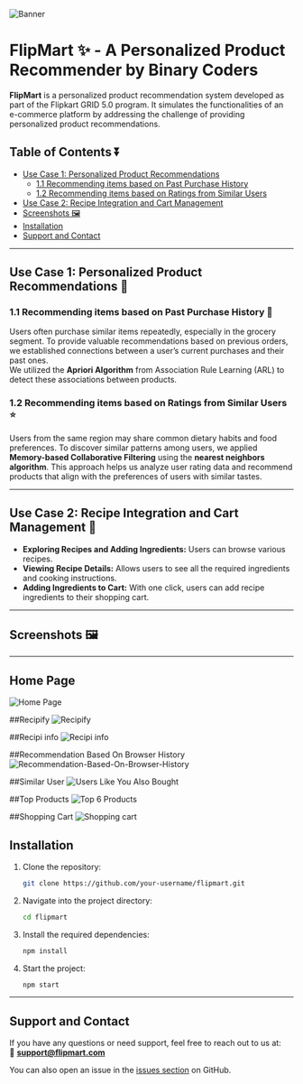 ![Banner](./Screenshots/banner.jpg)
# FlipMart ✨ - A Personalized Product Recommender by Binary Coders

**FlipMart** is a personalized product recommendation system developed as part of the Flipkart GRID 5.0 program. It simulates the functionalities of an e-commerce platform by addressing the challenge of providing personalized product recommendations.

## Table of Contents ⏬
- [Use Case 1: Personalized Product Recommendations](#use-case-1-personalized-product-recommendations)
  - [1.1 Recommending items based on Past Purchase History](#11-recommending-items-based-on-past-purchase-history)
  - [1.2 Recommending items based on Ratings from Similar Users](#12-recommending-items-based-on-ratings-from-similar-users)
- [Use Case 2: Recipe Integration and Cart Management](#use-case-2-recipe-integration-and-cart-management)
- [Screenshots 🖼️](#screenshots)
- [Installation](#installation)
- [Support and Contact](#support-and-contact)

---

## Use Case 1: Personalized Product Recommendations 📍

### 1.1 Recommending items based on Past Purchase History 🛒
Users often purchase similar items repeatedly, especially in the grocery segment. To provide valuable recommendations based on previous orders, we established connections between a user’s current purchases and their past ones.  
We utilized the **Apriori Algorithm** from Association Rule Learning (ARL) to detect these associations between products.

### 1.2 Recommending items based on Ratings from Similar Users ⭐
Users from the same region may share common dietary habits and food preferences. To discover similar patterns among users, we applied **Memory-based Collaborative Filtering** using the **nearest neighbors algorithm**. This approach helps us analyze user rating data and recommend products that align with the preferences of users with similar tastes.

---

## Use Case 2: Recipe Integration and Cart Management 🛒

- **Exploring Recipes and Adding Ingredients:** Users can browse various recipes.
- **Viewing Recipe Details:** Allows users to see all the required ingredients and cooking instructions.
- **Adding Ingredients to Cart:** With one click, users can add recipe ingredients to their shopping cart.

---

## Screenshots 🖼️

---
## Home Page
![Home Page](./Screenshots/Home-page.png)

##Recipify
![Recipify](./Screenshots/Recipify.png)

##Recipi info
![Recipi info](./Screenshots/Recipi-info.png)

##Recommendation Based On Browser History
![Recommendation-Based-On-Browser-History](./Screenshots/Recommendation-Based-On-Browser-History.png)

##Similar User
![Users Like You Also Bought](./Screenshots/Users-Like-You-Also-Bought.png)

##Top Products
![Top 6 Products](./Screenshots/Top-6-Products.png)

##Shopping Cart
![Shopping cart](./Screenshots/Shopping-cart.png)


## Installation

1. Clone the repository:
    ```bash
    git clone https://github.com/your-username/flipmart.git
    ```

2. Navigate into the project directory:
    ```bash
    cd flipmart
    ```

3. Install the required dependencies:
    ```bash
    npm install
    ```

4. Start the project:
    ```bash
    npm start
    ```

---

## Support and Contact

If you have any questions or need support, feel free to reach out to us at:  
📧 **support@flipmart.com**

You can also open an issue in the [issues section](https://github.com/your-username/flipmart/issues) on GitHub.
